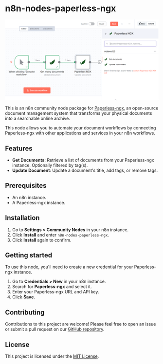 # n8n-nodes-paperless-ngx

![Screenshot](./screenshot.png)

This is an n8n community node package for [Paperless-ngx](https://github.com/paperless-ngx/paperless-ngx), an open-source document management system that transforms your physical documents into a searchable online archive.

This node allows you to automate your document workflows by connecting Paperless-ngx with other applications and services in your n8n workflows.

## Features

*   **Get Documents**: Retrieve a list of documents from your Paperless-ngx instance. Optionally filtered by tag(s).
*   **Update Document**: Update a document's title, add tags, or remove tags.

## Prerequisites

*   An n8n instance.
*   A Paperless-ngx instance.

## Installation

1.  Go to **Settings > Community Nodes** in your n8n instance.
2.  Click **Install** and enter `n8n-nodes-paperless-ngx`.
3.  Click **Install** again to confirm.

## Getting started

To use this node, you'll need to create a new credential for your Paperless-ngx instance.

1.  Go to **Credentials > New** in your n8n instance.
2.  Search for **Paperless-ngx** and select it.
3.  Enter your Paperless-ngx URL and API key.
4.  Click **Save**.

## Contributing

Contributions to this project are welcome! Please feel free to open an issue or submit a pull request on our [GitHub repository](https://github.com/nielsmaerten/n8n-nodes-paperless-ngx).



## License

This project is licensed under the [MIT License](LICENSE.md).